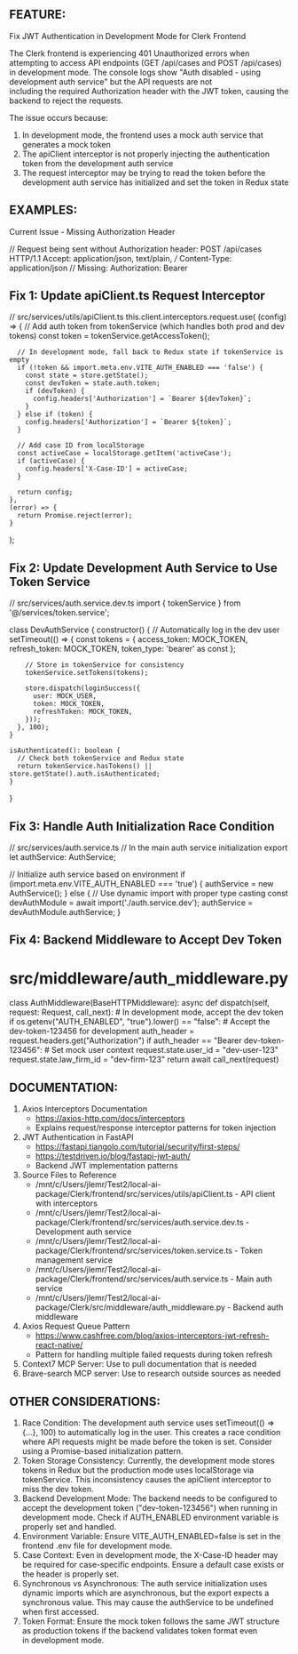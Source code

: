 ## FEATURE:

Fix JWT Authentication in Development Mode for Clerk Frontend

The Clerk frontend is experiencing 401 Unauthorized errors when attempting to access API endpoints (GET /api/cases and POST
/api/cases) in development mode. The console logs show "Auth disabled - using development auth service" but the API requests are not       
including the required Authorization header with the JWT token, causing the backend to reject the requests.

The issue occurs because:
1. In development mode, the frontend uses a mock auth service that generates a mock token
2. The apiClient interceptor is not properly injecting the authentication token from the development auth service
3. The request interceptor may be trying to read the token before the development auth service has initialized and set the token in Redux state

## EXAMPLES:

Current Issue - Missing Authorization Header

// Request being sent without Authorization header:
POST /api/cases HTTP/1.1
  Accept: application/json, text/plain, */*
  Content-Type: application/json
  // Missing: Authorization: Bearer <token>

## Fix 1: Update apiClient.ts Request Interceptor

// src/services/utils/apiClient.ts
this.client.interceptors.request.use(
    (config) => {
      // Add auth token from tokenService (which handles both prod and dev tokens)
      const token = tokenService.getAccessToken();

      // In development mode, fall back to Redux state if tokenService is empty
      if (!token && import.meta.env.VITE_AUTH_ENABLED === 'false') {
        const state = store.getState();
        const devToken = state.auth.token;
        if (devToken) {
          config.headers['Authorization'] = `Bearer ${devToken}`;
        }
      } else if (token) {
        config.headers['Authorization'] = `Bearer ${token}`;
      }

      // Add case ID from localStorage
      const activeCase = localStorage.getItem('activeCase');
      if (activeCase) {
        config.headers['X-Case-ID'] = activeCase;
      }

      return config;
    },
    (error) => {
      return Promise.reject(error);
    }
  );

## Fix 2: Update Development Auth Service to Use Token Service

// src/services/auth.service.dev.ts
import { tokenService } from '@/services/token.service';

class DevAuthService {
    constructor() {
      // Automatically log in the dev user
      setTimeout(() => {
        const tokens = {
          access_token: MOCK_TOKEN,
          refresh_token: MOCK_TOKEN,
          token_type: 'bearer' as const
        };

        // Store in tokenService for consistency
        tokenService.setTokens(tokens);

        store.dispatch(loginSuccess({
          user: MOCK_USER,
          token: MOCK_TOKEN,
          refreshToken: MOCK_TOKEN,
        }));
      }, 100);
    }

    isAuthenticated(): boolean {
      // Check both tokenService and Redux state
      return tokenService.hasTokens() || store.getState().auth.isAuthenticated;
    }
  }

## Fix 3: Handle Auth Initialization Race Condition

// src/services/auth.service.ts
// In the main auth service initialization
export let authService: AuthService;

  // Initialize auth service based on environment
  if (import.meta.env.VITE_AUTH_ENABLED === 'true') {
    authService = new AuthService();
  } else {
    // Use dynamic import with proper type casting
    const devAuthModule = await import('./auth.service.dev');
    authService = devAuthModule.authService;
  }

## Fix 4: Backend Middleware to Accept Dev Token

# src/middleware/auth_middleware.py
  class AuthMiddleware(BaseHTTPMiddleware):
      async def dispatch(self, request: Request, call_next):
          # In development mode, accept the dev token
          if os.getenv("AUTH_ENABLED", "true").lower() == "false":
              # Accept the dev-token-123456 for development
              auth_header = request.headers.get("Authorization")
              if auth_header == "Bearer dev-token-123456":
                  # Set mock user context
                  request.state.user_id = "dev-user-123"
                  request.state.law_firm_id = "dev-firm-123"
                  return await call_next(request)

## DOCUMENTATION:

1. Axios Interceptors Documentation
    - https://axios-http.com/docs/interceptors
    - Explains request/response interceptor patterns for token injection
2. JWT Authentication in FastAPI
    - https://fastapi.tiangolo.com/tutorial/security/first-steps/
    - https://testdriven.io/blog/fastapi-jwt-auth/
    - Backend JWT implementation patterns
3. Source Files to Reference
    - /mnt/c/Users/jlemr/Test2/local-ai-package/Clerk/frontend/src/services/utils/apiClient.ts - API client with interceptors
    - /mnt/c/Users/jlemr/Test2/local-ai-package/Clerk/frontend/src/services/auth.service.dev.ts - Development auth service
    - /mnt/c/Users/jlemr/Test2/local-ai-package/Clerk/frontend/src/services/token.service.ts - Token management service
    - /mnt/c/Users/jlemr/Test2/local-ai-package/Clerk/frontend/src/services/auth.service.ts - Main auth service
    - /mnt/c/Users/jlemr/Test2/local-ai-package/Clerk/src/middleware/auth_middleware.py - Backend auth middleware
4. Axios Request Queue Pattern
    - https://www.cashfree.com/blog/axios-interceptors-jwt-refresh-react-native/
    - Pattern for handling multiple failed requests during token refresh
5. Context7 MCP Server: Use to pull documentation that is needed
6. Brave-search MCP server: Use to research outside sources as needed

## OTHER CONSIDERATIONS:

1. Race Condition: The development auth service uses setTimeout(() => {...}, 100) to automatically log in the user. This creates a race condition where API requests might be made before the token is set. Consider using a Promise-based initialization pattern.
2. Token Storage Consistency: Currently, the development mode stores tokens in Redux but the production mode uses localStorage via
  tokenService. This inconsistency causes the apiClient interceptor to miss the dev token.
3. Backend Development Mode: The backend needs to be configured to accept the development token ("dev-token-123456") when running in       
  development mode. Check if AUTH_ENABLED environment variable is properly set and handled.
4. Environment Variable: Ensure VITE_AUTH_ENABLED=false is set in the frontend .env file for development mode.
5. Case Context: Even in development mode, the X-Case-ID header may be required for case-specific endpoints. Ensure a default case
  exists or the header is properly set.
6. Synchronous vs Asynchronous: The auth service initialization uses dynamic imports which are asynchronous, but the export expects a      
  synchronous value. This may cause the authService to be undefined when first accessed.
7. Token Format: Ensure the mock token follows the same JWT structure as production tokens if the backend validates token format even      
  in development mode.
